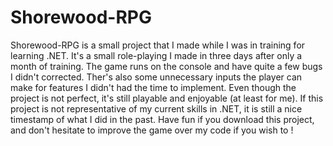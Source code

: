 # Shorewood-RPG

Shorewood-RPG is a small project that I made while I was in training for learning .NET. It's a small role-playing I made in three days after only a month of training. The game runs on the console and
have quite a few bugs I didn't corrected. Ther's also some unnecessary inputs the player can make for features I didn't had the time to implement. Even though the project is not perfect, it's still playable
and enjoyable (at least for me). If this project is not representative of my current skills in .NET, it is still a nice timestamp of what I did in the past. Have fun if you download this project, and don't
hesitate to improve the game over my code if you wish to !
